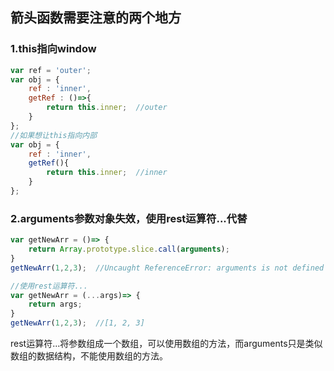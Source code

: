 ## 箭头函数需要注意的两个地方
### 1.this指向window
```javascript
var ref = 'outer';
var obj = {
    ref : 'inner',
    getRef : ()=>{
        return this.inner;  //outer
    }
};
//如果想让this指向内部
var obj = {
    ref : 'inner',
    getRef(){
        return this.inner;  //inner
    }
};
```
### 2.arguments参数对象失效，使用rest运算符...代替
```javascript
var getNewArr = ()=> {
    return Array.prototype.slice.call(arguments);
}
getNewArr(1,2,3);  //Uncaught ReferenceError: arguments is not defined

//使用rest运算符...
var getNewArr = (...args)=> {
    return args;
}
getNewArr(1,2,3);  //[1, 2, 3]
```
rest运算符...将参数组成一个数组，可以使用数组的方法，而arguments只是类似数组的数据结构，不能使用数组的方法。
